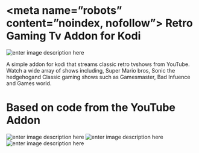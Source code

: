 <meta name=”robots” content=”noindex, nofollow”>
Retro Gaming Tv Addon for Kodi
==========================
![enter image description here](https://github.com/lefty420/plugin.video.retrotv/blob/master/fanart.jpg)

A simple addon for kodi that streams classic retro tvshows from YouTube. Watch a wide array of shows including, Super Mario bros, Sonic the hedgehogand Classic gaming shows such as Gamesmaster, Bad Infuence and Games world.

Based on code from the YouTube Addon
==========================
![enter image description here](http://www.superluigibros.com/images/super_mario_bros_super_show_releases/mario_bros_mix.jpg) 
![enter image description here](http://megagames.com/sites/default/files/game-content-images/gamesmaster.jpg)
![enter image description here](http://vignette1.wikia.nocookie.net/magazinesfromthepast/images/3/3a/Bad_Influence_Issue_1.jpg/revision/latest?cb=20141128220822)
